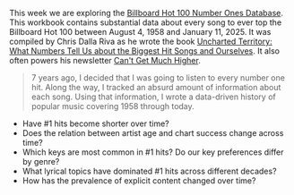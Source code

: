 This week we are exploring the [Billboard Hot 100 Number Ones Database](https://docs.google.com/spreadsheets/d/1j1AUgtMnjpFTz54UdXgCKZ1i4bNxFjf01ImJ-BqBEt0/edit?gid=1974823090#gid=1974823090).
This workbook contains substantial data about every song to ever top the Billboard Hot 100 
between August 4, 1958 and January 11, 2025. It was compiled by Chris Dalla Riva as he wrote 
the book [Uncharted Territory: What Numbers Tell Us about the Biggest Hit Songs and Ourselves](https://bio.site/uncharted_territory). 
It also often powers his newsletter [Can't Get Much Higher](https://www.cantgetmuchhigher.com/). 

> 7 years ago, I decided that I was going to listen to every number one hit. Along the way, I tracked an absurd amount of information about each song. 
Using that information, I wrote a data-driven history of popular music covering 1958 through today.


- Have #1 hits become shorter over time?
- Does the relation between artist age and chart success change across time?
- Which keys are most common in #1 hits?  Do our key preferences differ by genre?
- What lyrical topics have dominated #1 hits across different decades? 
- How has the prevalence of explicit content changed over time?


